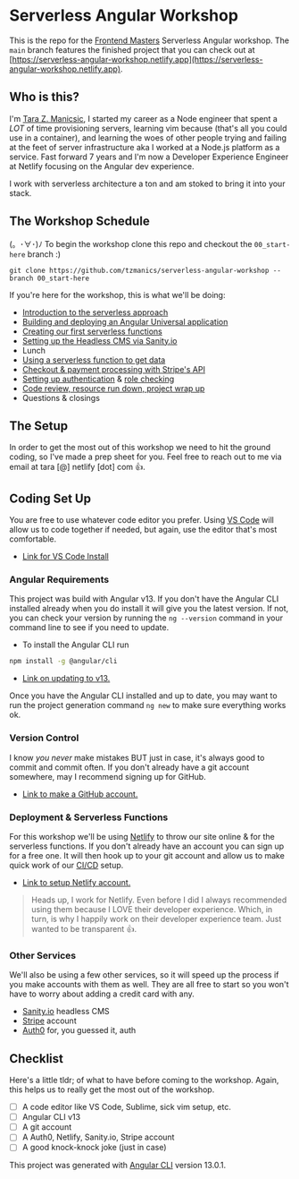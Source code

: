 # Serverless Angular Workshop

This is the repo for the [Frontend Masters](https://frontendmasters.com/) Serverless Angular workshop. The `main` branch features the finished project that you can check out at [https://serverless-angular-workshop.netlify.app](https://serverless-angular-workshop.netlify.app).

## Who is this?

I'm [Tara Z. Manicsic](https://twitter.com/tzmanics), I started my career as a Node engineer that spent a _LOT_ of time provisioning servers, learning vim because (that's all you could use in a container), and learning the woes of other people trying and failing at the feet of server infrastructure aka I worked at a Node.js platform as a service. Fast forward 7 years and I'm now a Developer Experience Engineer at Netlify focusing on the Angular dev experience.

I work with serverless architecture a ton and am stoked to bring it into your stack.

## The Workshop Schedule

(。･∀･)ﾉ To begin the workshop clone this repo and checkout the `00_start-here` branch :)

`git clone https://github.com/tzmanics/serverless-angular-workshop --branch 00_start-here`

If you're here for the workshop, this is what we'll be doing:

- [Introduction to the serverless approach](./walkthroughs/why-serverless/)
- [Building and deploying an Angular Universal application](./walkthroughs/build-and-deploy/)
- [Creating our first serverless functions](./walkthroughs/first-function/)
- [Setting up the Headless CMS via Sanity.io](./walkthroughs/setting-up-a-headless-cms/)
- Lunch
- [Using a serverless function to get data](./walkthroughs/grabbing-and-displaying-data/)
- [Checkout & payment processing with Stripe's API](./walkthroughs/checkout-and-payment-processing/)
- [Setting up authentication](./walkthroughs/adding-authentication/) & [role checking](./walkthroughs/role-checking/)
- [Code review, resource run down, project wrap up](./walkthroughs/resources/)
- Questions & closings

## The Setup

In order to get the most out of this workshop we need to hit the ground coding, so I've made a prep sheet for you. Feel free to reach out to me via email at tara [@] netlify [dot] com 👍.

## Coding Set Up

You are free to use whatever code editor you prefer. Using [VS Code](https://code.visualstudio.com/download) will allow us to code together if needed, but again, use the editor that's most comfortable.

- [Link for VS Code Install](https://code.visualstudio.com/download)

### Angular Requirements

This project was build with Angular v13. If you don't have the Angular CLI installed already when you do install it will give you the latest version. If not, you can check your version by running the `ng --version` command in your command line to see if you need to update.

- To install the Angular CLI run

```bash
npm install -g @angular/cli
```

- [Link on updating to v13.](https://update.angular.io/)

Once you have the Angular CLI installed and up to date, you may want to run the project generation command `ng new` to make sure everything works ok.

### Version Control

I know _you never_ make mistakes BUT just in case, it's always good to commit and commit often. If you don't already have a git account somewhere, may I recommend signing up for GitHub.

- [Link to make a GitHub account.](https://github.com/join)

### Deployment & Serverless Functions

For this workshop we'll be using [Netlify](https://www.netlify.com/?utm_source=github-repo&utm_medium=angular-workshop_tzm&utm_campaign=devex) to throw our site online & for the serverless functions. If you don't already have an account you can sign up for a free one. It will then hook up to your git account and allow us to make quick work of our [CI/CD](https://www.netlify.com/products/build/?utm_source=github-repo&utm_medium=angular-workshop_tzm&utm_campaign=devex) setup.

- [Link to setup Netlify account.](https://app.netlify.com/signup?utm_source=github-repo&utm_medium=angular-workshop_tzm&utm_campaign=devex)

> Heads up, I work for Netlify. Even before I did I always recommended using them because I LOVE their developer experience. Which, in turn, is why I happily work on their developer experience team. Just wanted to be transparent 👍.

### Other Services

We'll also be using a few other services, so it will speed up the process if you make accounts with them as well. They are all free to start so you won't have to worry about adding a credit card with any.

- [Sanity.io](https://manage.sanity.io/) headless CMS
- [Stripe](https://dashboard.stripe.com/register) account
- [Auth0](https://auth0.com/) for, you guessed it, auth

## Checklist

Here's a little tldr; of what to have before coming to the workshop. Again, this helps us to really get the most out of the workshop.

- [ ] A code editor like VS Code, Sublime, sick vim setup, etc.
- [ ] Angular CLI v13
- [ ] A git account
- [ ] A Auth0, Netlify, Sanity.io, Stripe account
- [ ] A good knock-knock joke (just in case)

This project was generated with [Angular CLI](https://github.com/angular/angular-cli) version 13.0.1.
